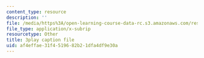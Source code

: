 ```yaml
---
content_type: resource
description: ''
file: /media/https%3A/open-learning-course-data-rc.s3.amazonaws.com/res-ll-005-mathematics-of-big-data-and-machine-learning-january-iap-2020/af4effae31f4519682b21dfa4df9e30a_RpPlj2HnuWg.vtt
file_type: application/x-subrip
resourcetype: Other
title: 3play caption file
uid: af4effae-31f4-5196-82b2-1dfa4df9e30a
---
```

